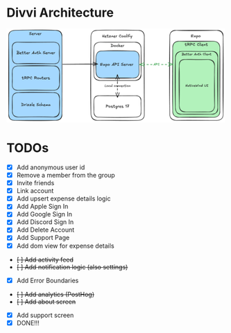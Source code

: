 # Divvi Architecture

![Architecture](https://github.com/fluid-design-io/divvi-app/blob/main/Architecture.excalidraw.png)

# TODOs

- [x] Add anonymous user id
- [x] Remove a member from the group
- [x] Invite friends
- [x] Link account
- [x] Add upsert expense details logic
- [x] Add Apple Sign In
- [x] Add Google Sign In
- [x] Add Discord Sign In
- [x] Add Delete Account
- [x] Add Support Page
- [x] Add dom view for expense details
- ~~[ ] Add activity feed~~
- ~~[ ] Add notification logic (also settings)~~
- [x] Add Error Boundaries
- ~~[ ] Add analytics (PostHog)~~
- ~~[ ] Add about screen~~
- [x] Add support screen
- [x] DONE!!!

